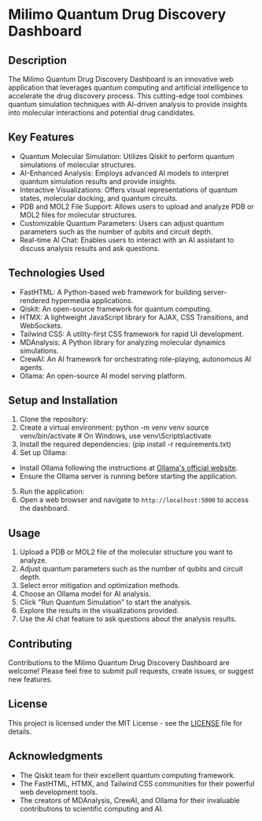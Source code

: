 # Milimo Quantum Drug Discovery Dashboard

## Description

The Milimo Quantum Drug Discovery Dashboard is an innovative web application that leverages quantum computing and artificial intelligence to accelerate the drug discovery process. This cutting-edge tool combines quantum simulation techniques with AI-driven analysis to provide insights into molecular interactions and potential drug candidates.

## Key Features

- Quantum Molecular Simulation: Utilizes Qiskit to perform quantum simulations of molecular structures.
- AI-Enhanced Analysis: Employs advanced AI models to interpret quantum simulation results and provide insights.
- Interactive Visualizations: Offers visual representations of quantum states, molecular docking, and quantum circuits.
- PDB and MOL2 File Support: Allows users to upload and analyze PDB or MOL2 files for molecular structures.
- Customizable Quantum Parameters: Users can adjust quantum parameters such as the number of qubits and circuit depth.
- Real-time AI Chat: Enables users to interact with an AI assistant to discuss analysis results and ask questions.

## Technologies Used

- FastHTML: A Python-based web framework for building server-rendered hypermedia applications.
- Qiskit: An open-source framework for quantum computing.
- HTMX: A lightweight JavaScript library for AJAX, CSS Transitions, and WebSockets.
- Tailwind CSS: A utility-first CSS framework for rapid UI development.
- MDAnalysis: A Python library for analyzing molecular dynamics simulations.
- CrewAI: An AI framework for orchestrating role-playing, autonomous AI agents.
- Ollama: An open-source AI model serving platform.

## Setup and Installation

1. Clone the repository:
2. Create a virtual environment:
   python -m venv venv
   source venv/bin/activate  # On Windows, use venv\Scripts\activate
3. Install the required dependencies: (pip install -r requirements.txt)
4. Set up Ollama:
- Install Ollama following the instructions at [Ollama's official website](https://ollama.ai/).
- Ensure the Ollama server is running before starting the application.

5. Run the application:
6. Open a web browser and navigate to `http://localhost:5000` to access the dashboard.

## Usage

1. Upload a PDB or MOL2 file of the molecular structure you want to analyze.
2. Adjust quantum parameters such as the number of qubits and circuit depth.
3. Select error mitigation and optimization methods.
4. Choose an Ollama model for AI analysis.
5. Click "Run Quantum Simulation" to start the analysis.
6. Explore the results in the visualizations provided.
7. Use the AI chat feature to ask questions about the analysis results.

## Contributing

Contributions to the Milimo Quantum Drug Discovery Dashboard are welcome! Please feel free to submit pull requests, create issues, or suggest new features.

## License

This project is licensed under the MIT License - see the [LICENSE](LICENSE) file for details.

## Acknowledgments

- The Qiskit team for their excellent quantum computing framework.
- The FastHTML, HTMX, and Tailwind CSS communities for their powerful web development tools.
- The creators of MDAnalysis, CrewAI, and Ollama for their invaluable contributions to scientific computing and AI.
